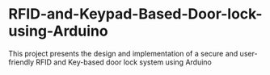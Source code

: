# RFID-and-Keypad-Based-Door-lock-using-Arduino
This project presents the design and implementation of a secure and user-friendly RFID and Key-based door lock system using Arduino
